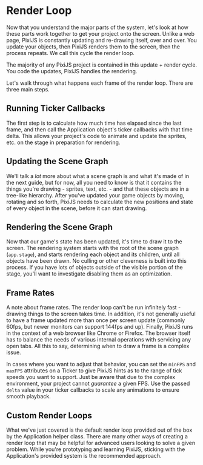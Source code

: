 # Render Loop

Now that you understand the major parts of the system, let's look at how these parts work together to get your project onto the screen.  Unlike a web page, PixiJS is constantly updating and re-drawing itself, over and over.  You update your objects, then PixiJS renders them to the screen, then the process repeats.  We call this cycle the render loop.

The majority of any PixiJS project is contained in this update + render cycle.  You code the updates, PixiJS handles the rendering.

Let's walk through what happens each frame of the render loop.  There are three main steps.

<!--(TODO: This guide is half baked.  I need feedback from the core team about what would be helpful to put here, and clarification on what's really going on under the hood.)-->

## Running Ticker Callbacks

The first step is to calculate how much time has elapsed since the last frame, and then call the Application object's ticker callbacks with that time delta.  This allows your project's code to animate and update the sprites, etc. on the stage in preparation for rendering.

## Updating the Scene Graph

We'll talk a *lot* more about what a scene graph is and what it's made of in the next guide, but for now, all you need to know is that it contains the things you're drawing - sprites, text, etc. - and that these objects are in a tree-like hierarchy.  After you've updated your game objects by moving, rotating and so forth, PixiJS needs to calculate the new positions and state of every object in the scene, before it can start drawing.

<!--(TODO: Is this true?  My understanding was that there is a transform/state update before the render pass, but I couldn't find it in the code.)-->

## Rendering the Scene Graph

Now that our game's state has been updated, it's time to draw it to the screen.  The rendering system starts with the root of the scene graph (`app.stage`), and starts rendering each object and its children, until all objects have been drawn.  No culling or other cleverness is built into this process.  If you have lots of objects outside of the visible portion of the stage, you'll want to investigate disabling them as an optimization.

## Frame Rates

A note about frame rates.  The render loop can't be run infinitely fast - drawing things to the screen takes time.  In addition, it's not generally useful to have a frame updated more than once per screen update (commonly 60fps, but newer monitors can support 144fps and up).  Finally, PixiJS runs in the context of a web browser like Chrome or Firefox.  The browser itself has to balance the needs of various internal operations with servicing any open tabs.  All this to say, determining when to draw a frame is a complex issue.

<!--For most projects, you can use the default settings for the Ticker object, which will ... (TODO: The docs are a bit unclear on what happens if you don't set a min/max FPS - confirm)-->

In cases where you want to adjust that behavior, you can set the `minFPS` and `maxFPS` attributes on a Ticker to give PixiJS hints as to the range of tick speeds you want to support.  Just be aware that due to the complex environment, your project cannot _guarantee_ a given FPS.  Use the passed `delta` value in your ticker callbacks to scale any animations to ensure smooth playback.

## Custom Render Loops

What we've just covered is the default render loop provided out of the box by the Application helper class.  There are many other ways of creating a render loop that may be helpful for advanced users looking to solve a given problem.  <!--You can read more about that in the [Custom Render Loop guide](TODO: link here).-->  While you're prototyping and learning PixiJS, sticking with the Application's provided system is the recommended approach.
